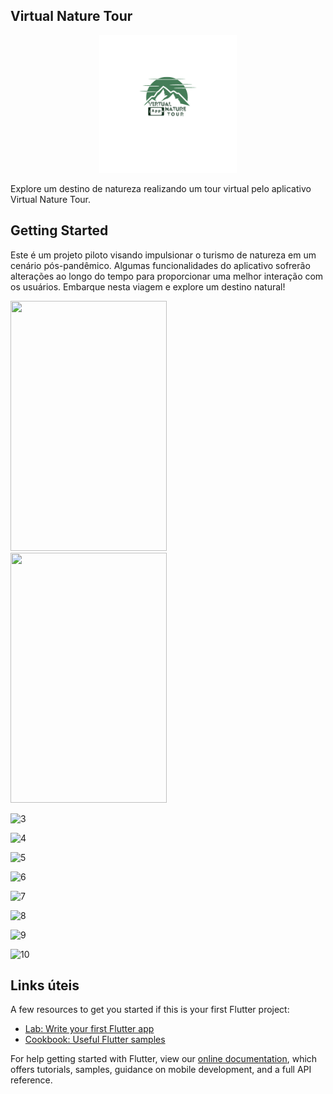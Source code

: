 ## Virtual Nature Tour
<p align="center">
<img width="220" height="220" src="/assets/images/logo.png">
</p>
Explore um destino de natureza realizando um tour virtual pelo aplicativo Virtual Nature Tour.

## Getting Started

Este é um projeto piloto visando impulsionar o turismo de natureza em um cenário pós-pandêmico. Algumas funcionalidades do aplicativo sofrerão alterações ao longo do tempo para proporcionar uma melhor interação com os usuários. Embarque nesta viagem e explore um destino natural!

<div class="page">
<img src="https://user-images.githubusercontent.com/102529232/178161265-3ce8bf9e-f8e6-49af-818a-15429cba9201.gif" width="250" height="400"/>
</div>  

<div class="page">
<img src="https://user-images.githubusercontent.com/102529232/178161447-473c61c9-532d-497b-b072-73eb3c211812.gif" width="250" height="400"/>
</div>
  
![3](https://user-images.githubusercontent.com/102529232/178164591-5415921d-d54b-427c-9a7f-56cecaa89a4d.gif)

![4](https://user-images.githubusercontent.com/102529232/178164602-858b5613-5c64-4771-ae4c-8c3d75ddefad.gif)

![5](https://user-images.githubusercontent.com/102529232/178164610-8841e81e-709d-464c-8e1f-305f6014c00c.gif)

![6](https://user-images.githubusercontent.com/102529232/178164621-6fe556f7-b996-4b66-ba77-bf291018c17c.gif)

![7](https://user-images.githubusercontent.com/102529232/178164625-f8dbb9f1-d814-47e1-8a36-f854f0097ba5.gif)

![8](https://user-images.githubusercontent.com/102529232/178164627-87f1ede8-086c-41f9-bc0b-dcc864b6d87b.gif)

![9](https://user-images.githubusercontent.com/102529232/178164630-8e709805-0d54-42ef-8cb0-41aa2f72edba.gif)

![10](https://user-images.githubusercontent.com/102529232/178164634-ca8d76e1-e10e-4f59-9a27-792c2d4bab43.gif)


## Links úteis

A few resources to get you started if this is your first Flutter project:

- [Lab: Write your first Flutter app](https://flutter.dev/docs/get-started/codelab)
- [Cookbook: Useful Flutter samples](https://flutter.dev/docs/cookbook)

For help getting started with Flutter, view our
[online documentation](https://flutter.dev/docs), which offers tutorials,
samples, guidance on mobile development, and a full API reference.
